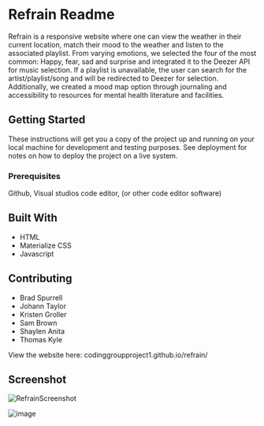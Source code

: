 # Refrain Readme
Refrain is a responsive website where one can view the weather in their current location, match their mood to the weather and listen to the associated playlist. From varying emotions, we selected the four of the most common: Happy, fear, sad and surprise and integrated it to the Deezer API for music selection. If a playlist is unavailable, the user can search for the artist/playlist/song and will be redirected to Deezer for selection. Additionally, we created a mood map option through journaling and accessibility to resources for mental health literature and facilities. 

## Getting Started
These instructions will get you a copy of the project up and running on your local machine for development and testing purposes. See deployment for notes on how to deploy the project on a live system.

### Prerequisites
Github, Visual studios code editor, (or other code editor software) 

## Built With
* HTML
* Materialize CSS 
* Javascript

## Contributing
* Brad Spurrell
* Johann Taylor
* Kristen Groller
* Sam Brown
* Shaylen Anita 
* Thomas Kyle

View the website here: codinggroupproject1.github.io/refrain/

## Screenshot

![RefrainScreenshot](https://user-images.githubusercontent.com/40303668/106402396-3f007a80-63f7-11eb-9533-3060db5bb70c.png)

![image](https://user-images.githubusercontent.com/40303668/106402466-8be45100-63f7-11eb-84dd-301d85e25d2e.png)
